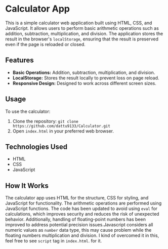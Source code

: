 # Calculator App

This is a simple calculator web application built using HTML, CSS, and JavaScript. It allows users to perform basic arithmetic operations such as addition, subtraction, multiplication, and division. The application stores the result in the browser's `localStorage`, ensuring that the result is preserved even if the page is reloaded or closed.

## Features

- **Basic Operations:** Addition, subtraction, multiplication, and division.
- **LocalStorage:** Stores the result locally to prevent loss on page reload.
- **Responsive Design:** Designed to work across different screen sizes.

## Usage

To use the calculator:

1. Clone the repository: `git clone https://github.com/dattu9133/Calculator.git`
2. Open `index.html` in your preferred web browser.

## Technologies Used

- HTML
- CSS
- JavaScript

## How It Works

The calculator app uses HTML for the structure, CSS for styling, and JavaScript for functionality. The arithmetic operations are performed using JavaScript functions. The code has been updated to avoid using `eval` for calculations, which improves security and reduces the risk of unexpected behavior. Additionally, handling of floating-point numbers has been improved to address potential precision issues.Javascript considers all numeric values as `number` data type, this may cause problem while the floating numbers multiplication and division. I kind of overcomed it in this, feel free to see `script` tag in `index.html`.
for it.
